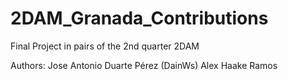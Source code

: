 # 2DAM_Granada_Contributions
Final Project in pairs of the 2nd quarter 2DAM

Authors:
 Jose Antonio Duarte Pérez (DainWs)
 Alex Haake Ramos
